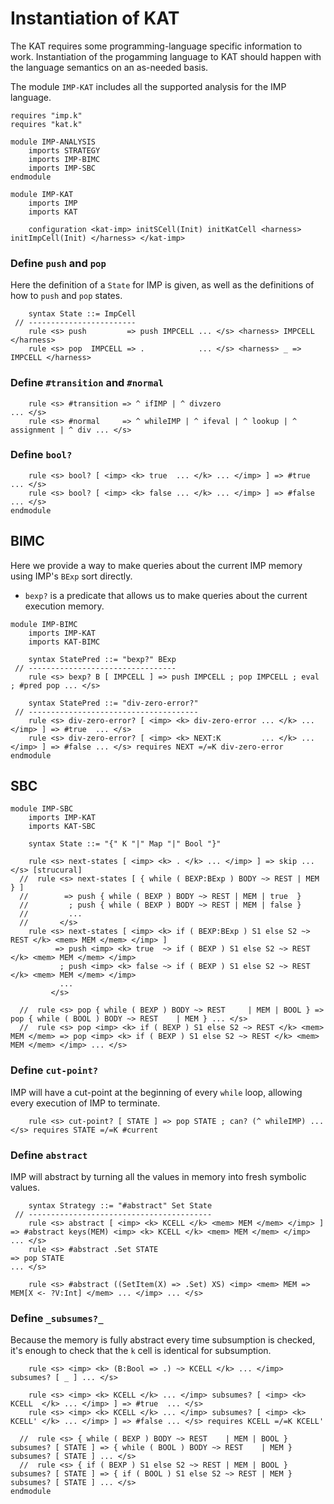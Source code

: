 Instantiation of KAT
====================

The KAT requires some programming-language specific information to work.
Instantiation of the progamming language to KAT should happen with the language semantics on an as-needed basis.

The module `IMP-KAT` includes all the supported analysis for the IMP language.

```k
requires "imp.k"
requires "kat.k"

module IMP-ANALYSIS
    imports STRATEGY
    imports IMP-BIMC
    imports IMP-SBC
endmodule

module IMP-KAT
    imports IMP
    imports KAT

    configuration <kat-imp> initSCell(Init) initKatCell <harness> initImpCell(Init) </harness> </kat-imp>
```

### Define `push` and `pop`

Here the definition of a `State` for IMP is given, as well as the definitions of how to `push` and `pop` states.

```k
    syntax State ::= ImpCell
 // ------------------------
    rule <s> push         => push IMPCELL ... </s> <harness> IMPCELL </harness>
    rule <s> pop  IMPCELL => .            ... </s> <harness> _ => IMPCELL </harness>
```

### Define `#transition` and `#normal`

```k
    rule <s> #transition => ^ ifIMP | ^ divzero                                     ... </s>
    rule <s> #normal     => ^ whileIMP | ^ ifeval | ^ lookup | ^ assignment | ^ div ... </s>
```

### Define `bool?`

```k
    rule <s> bool? [ <imp> <k> true  ... </k> ... </imp> ] => #true  ... </s>
    rule <s> bool? [ <imp> <k> false ... </k> ... </imp> ] => #false ... </s>
endmodule
```

BIMC
----

Here we provide a way to make queries about the current IMP memory using IMP's `BExp` sort directly.

-   `bexp?` is a predicate that allows us to make queries about the current execution memory.

```k
module IMP-BIMC
    imports IMP-KAT
    imports KAT-BIMC

    syntax StatePred ::= "bexp?" BExp
 // ---------------------------------
    rule <s> bexp? B [ IMPCELL ] => push IMPCELL ; pop IMPCELL ; eval ; #pred pop ... </s>

    syntax StatePred ::= "div-zero-error?"
 // --------------------------------------
    rule <s> div-zero-error? [ <imp> <k> div-zero-error ... </k> ... </imp> ] => #true  ... </s>
    rule <s> div-zero-error? [ <imp> <k> NEXT:K         ... </k> ... </imp> ] => #false ... </s> requires NEXT =/=K div-zero-error
endmodule
```

SBC
---

```k
module IMP-SBC
    imports IMP-KAT
    imports KAT-SBC

    syntax State ::= "{" K "|" Map "|" Bool "}"

    rule <s> next-states [ <imp> <k> . </k> ... </imp> ] => skip ... </s> [strucural]
  //  rule <s> next-states [ { while ( BEXP:BExp ) BODY ~> REST | MEM } ]
  //        => push { while ( BEXP ) BODY ~> REST | MEM | true  }
  //         ; push { while ( BEXP ) BODY ~> REST | MEM | false }
  //         ...
  //       </s>
    rule <s> next-states [ <imp> <k> if ( BEXP:BExp ) S1 else S2 ~> REST </k> <mem> MEM </mem> </imp> ]
          => push <imp> <k> true  ~> if ( BEXP ) S1 else S2 ~> REST </k> <mem> MEM </mem> </imp>
           ; push <imp> <k> false ~> if ( BEXP ) S1 else S2 ~> REST </k> <mem> MEM </mem> </imp>
           ...
         </s>

  //  rule <s> pop { while ( BEXP ) BODY ~> REST     | MEM | BOOL } => pop { while ( BOOL ) BODY ~> REST    | MEM } ... </s>
  //  rule <s> pop <imp> <k> if ( BEXP ) S1 else S2 ~> REST </k> <mem> MEM </mem> => pop <imp> <k> if ( BEXP ) S1 else S2 ~> REST </k> <mem> MEM </mem> </imp> ... </s>
```

### Define `cut-point?`

IMP will have a cut-point at the beginning of every `while` loop, allowing every execution of IMP to terminate.

```k
    rule <s> cut-point? [ STATE ] => pop STATE ; can? (^ whileIMP) ... </s> requires STATE =/=K #current
```

### Define `abstract`

IMP will abstract by turning all the values in memory into fresh symbolic values.

```k
    syntax Strategy ::= "#abstract" Set State
 // -----------------------------------------
    rule <s> abstract [ <imp> <k> KCELL </k> <mem> MEM </mem> </imp> ] => #abstract keys(MEM) <imp> <k> KCELL </k> <mem> MEM </mem> </imp> ... </s>
    rule <s> #abstract .Set STATE                                      => pop STATE                                                        ... </s>

    rule <s> #abstract ((SetItem(X) => .Set) XS) <imp> <mem> MEM => MEM[X <- ?V:Int] </mem> ... </imp> ... </s>
```

### Define `_subsumes?_`

Because the memory is fully abstract every time subsumption is checked, it's enough to check that the `k` cell is identical for subsumption.

```k
    rule <s> <imp> <k> (B:Bool => .) ~> KCELL </k> ... </imp> subsumes? [ _ ] ... </s>

    rule <s> <imp> <k> KCELL </k> ... </imp> subsumes? [ <imp> <k> KCELL  </k> ... </imp> ] => #true  ... </s>
    rule <s> <imp> <k> KCELL </k> ... </imp> subsumes? [ <imp> <k> KCELL' </k> ... </imp> ] => #false ... </s> requires KCELL =/=K KCELL'

  //  rule <s> { while ( BEXP ) BODY ~> REST    | MEM | BOOL } subsumes? [ STATE ] => { while ( BOOL ) BODY ~> REST    | MEM } subsumes? [ STATE ] ... </s>
  //  rule <s> { if ( BEXP ) S1 else S2 ~> REST | MEM | BOOL } subsumes? [ STATE ] => { if ( BOOL ) S1 else S2 ~> REST | MEM } subsumes? [ STATE ] ... </s>
endmodule
```
